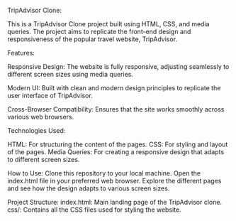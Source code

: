 TripAdvisor Clone:

This is a TripAdvisor Clone project built using HTML, CSS, and media queries. The project aims to replicate the front-end design and responsiveness of the popular travel website, TripAdvisor.

Features:

Responsive Design: The website is fully responsive, adjusting seamlessly to different screen sizes using media queries.

Modern UI: Built with clean and modern design principles to replicate the user interface of TripAdvisor.

Cross-Browser Compatibility: Ensures that the site works smoothly across various web browsers.

Technologies Used:

HTML: For structuring the content of the pages.
CSS: For styling and layout of the pages.
Media Queries: For creating a responsive design that adapts to different screen sizes.

How to Use:
Clone this repository to your local machine.
Open the index.html file in your preferred web browser.
Explore the different pages and see how the design adapts to various screen sizes.

Project Structure:
index.html: Main landing page of the TripAdvisor clone.
css/: Contains all the CSS files used for styling the website.
